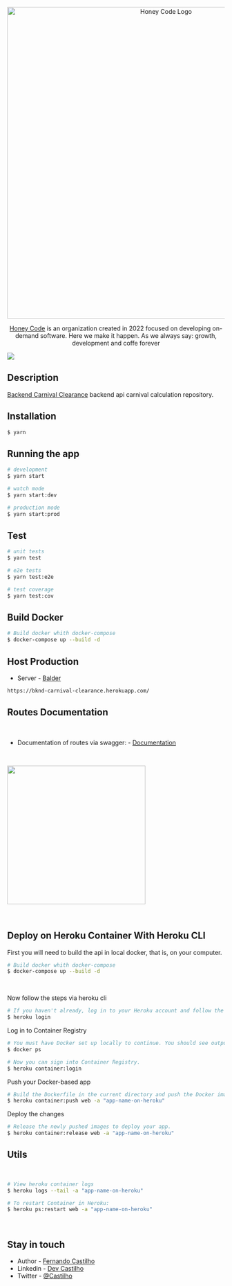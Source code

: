 <p align="center">
  <a href="https://github.com/Hone-Code" target="blank"><img src="https://i.imgur.com/ISZEmfG.png" width="720" alt="Honey Code Logo" /></a>
</p>

[circleci-image]: https://img.shields.io/circleci/build/github/nestjs/nest/master?token=abc123def456
[circleci-url]: https://circleci.com/gh/nestjs/nest

  <p align="center"><a href="https://github.com/Hone-Code" target="_blank">Honey Code</a> is an organization created in 2022 focused on developing on-demand software. Here we make it happen. As we always say: growth, development and coffe forever</p>
    <p align="center">


  <a href="https://twitter.com/CastilhoWylde" target="_blank"><img src="https://img.shields.io/twitter/follow/CastilhoWylde?style=social&label=Follow"></a>
</p>
  <!--[![Backers on Open Collective](https://opencollective.com/nest/backers/badge.svg)](https://opencollective.com/nest#backer)
  [![Sponsors on Open Collective](https://opencollective.com/nest/sponsors/badge.svg)](https://opencollective.com/nest#sponsor)-->

## Description

[Backend Carnival Clearance](https://github.com/Portal-iG/o-dia-backend-apuracao-carnaval) backend api carnival calculation repository.

## Installation

```bash
$ yarn
```

## Running the app

```bash
# development
$ yarn start

# watch mode
$ yarn start:dev

# production mode
$ yarn start:prod
```

## Test

```bash
# unit tests
$ yarn test

# e2e tests
$ yarn test:e2e

# test coverage
$ yarn test:cov
```

## Build Docker

```bash
# Build docker whith docker-compose
$ docker-compose up --build -d
```

## Host Production

- Server - [Balder](https://bknd-carnival-clearance.herokuapp.com/)
```bash
https://bknd-carnival-clearance.herokuapp.com/
```

## Routes Documentation

<br>

- Documentation of routes via swagger: - [Documentation]()

<br>

<a href="https://bknd-carnival-clearance.herokuapp.com/api/" target="_blank"><img  width="320" src=https://static1.smartbear.co/swagger/media/assets/images/swagger_logo.svg></a>

<br>

## Deploy on Heroku Container With Heroku CLI

First you will need to build the api in local docker, that is, on your computer.

```bash
# Build docker whith docker-compose
$ docker-compose up --build -d
```

<br>

Now follow the steps via heroku cli

```bash
# If you haven't already, log in to your Heroku account and follow the prompts to create a new SSH public key.
$ heroku login
```
Log in to Container Registry

```bash
# You must have Docker set up locally to continue. You should see output when you run this command.
$ docker ps

# Now you can sign into Container Registry.
$ heroku container:login
```
Push your Docker-based app
```bash
# Build the Dockerfile in the current directory and push the Docker image.
$ heroku container:push web -a "app-name-on-heroku"
```

Deploy the changes
```bash
# Release the newly pushed images to deploy your app.
$ heroku container:release web -a "app-name-on-heroku"
```

## Utils

<br>

```bash
# View heroku container logs
$ heroku logs --tail -a "app-name-on-heroku"

# To restart Container in Heroku:
$ heroku ps:restart web -a "app-name-on-heroku"
```


<br>




## Stay in touch

- Author - [Fernando Castilho](https://github.com/CastilhoF)
- Linkedin - [Dev Castilho](https://www.linkedin.com/in/fernando-castilho/)
- Twitter - [@Castilho](https://twitter.com/CastilhoWylde)

